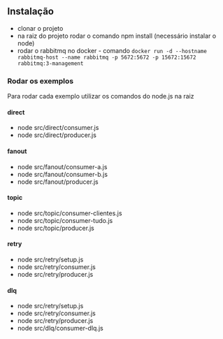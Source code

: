 ## Instalação

- clonar o projeto
- na raiz do projeto rodar o comando npm install (necessário instalar o node)
- rodar o rabbitmq no docker - comando `docker run -d --hostname rabbitmq-host --name rabbitmq -p 5672:5672 -p 15672:15672 rabbitmq:3-management`

### Rodar os exemplos

Para rodar cada exemplo utilizar os comandos do node.js na raiz

#### direct

- node src/direct/consumer.js
- node src/direct/producer.js

#### fanout

- node src/fanout/consumer-a.js
- node src/fanout/consumer-b.js
- node src/fanout/producer.js

#### topic

- node src/topic/consumer-clientes.js
- node src/topic/consumer-tudo.js
- node src/topic/producer.js

#### retry

- node src/retry/setup.js
- node src/retry/consumer.js
- node src/retry/producer.js

#### dlq

- node src/retry/setup.js
- node src/retry/consumer.js
- node src/retry/producer.js
- node src/dlq/consumer-dlq.js
